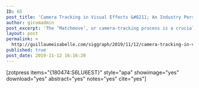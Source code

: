 ```yaml
---
ID: 65
post_title: 'Camera Tracking in Visual Effects &#8211; An Industry Perspective of Structure From Motion'
author: gicomadmin
post_excerpt: 'The ‘Matchmove’, or camera-tracking process is a crucial task andone of the first to be performed in the visual effects pipeline.  Anaccurate solve for camera movement is imperative and will havean impact on almost every other part of the pipeline downstream.In this work we present a comprehensive analysis of the processat a major visual effects studio, drawing on a large dataset of realshots.  We also present guidelines and rules-of-thumb for cameratracking scheduling which are, in what we believe to be an industryfirst,  backed by statistical data drawn from our dataset.   We alsomake available data from our pipeline which shows the amount oftime spent on camera tracking and the types of shot that are mostcommon in our work. We hope this will be of interest to the widercomputer  vision  research  community  and  will  assist  in  directingfuture research'
layout: post
permalink: >
  http://guillaumeisabelle.com/siggraph/2019/11/12/camera-tracking-in-visual-effects-an-industry-perspective-of-structure-from-motion/
published: true
post_date: 2019-11-12 16:16:20
---
```

<!-- wp:paragraph -->



<!-- /wp:paragraph -->

<!-- wp:shortcode --> [zotpress items="{180474:S6LU6EST}" style="apa" showimage="yes" download="yes" abstract="yes" notes="yes" cite="yes"] 

<!-- /wp:shortcode -->